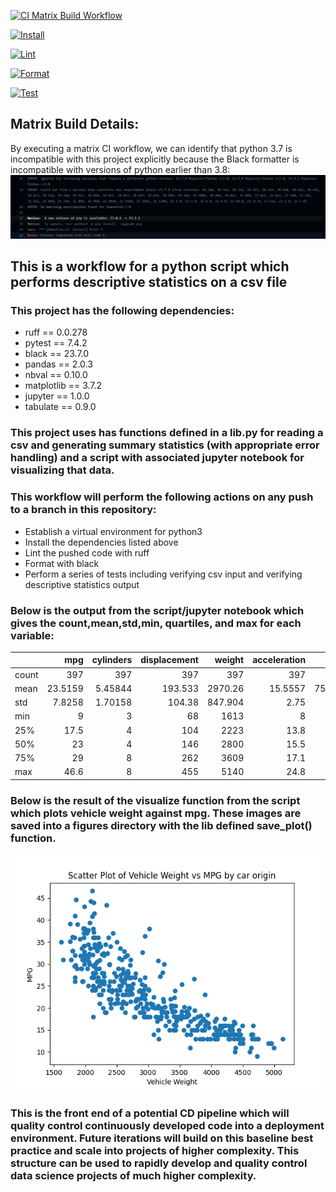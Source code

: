 [![CI Matrix Build Workflow](https://github.com/johncoogan53/Matrix-Build-Template/actions/workflows/CI.yml/badge.svg)](https://github.com/johncoogan53/Matrix-Build-Template/actions/workflows/CI.yml)

[![Install](https://github.com/johncoogan53/PythonDataScience/actions/workflows/install.yml/badge.svg)](https://github.com/johncoogan53/PythonDataScience/actions/workflows/install.yml)

[![Lint](https://github.com/johncoogan53/PythonDataScience/actions/workflows/lint.yml/badge.svg)](https://github.com/johncoogan53/PythonDataScience/actions/workflows/lint.yml)

[![Format](https://github.com/johncoogan53/PythonDataScience/actions/workflows/format.yml/badge.svg)](https://github.com/johncoogan53/PythonDataScience/actions/workflows/format.yml)

[![Test](https://github.com/johncoogan53/PythonDataScience/actions/workflows/test.yml/badge.svg)](https://github.com/johncoogan53/PythonDataScience/actions/workflows/test.yml)

## Matrix Build Details:
By executing a matrix CI workflow, we can identify that python 3.7 is incompatible with this project explicitly because the Black formatter is incompatible with versions of python earlier than 3.8:
![Alt text](image.png)

## This is a workflow for a python script which performs descriptive statistics on a csv file
### This project has the following dependencies:
* ruff == 0.0.278
* pytest == 7.4.2
* black == 23.7.0
* pandas == 2.0.3
* nbval == 0.10.0
* matplotlib == 3.7.2
* jupyter == 1.0.0
* tabulate == 0.9.0

### This project uses has functions defined in a lib.py for reading a csv and generating summary statistics (with appropriate error handling) and a script with associated jupyter notebook for visualizing that data.

### This workflow will perform the following actions on any push to a branch in this repository:
* Establish a virtual environment for python3
* Install the dependencies listed above
* Lint the pushed code with ruff
* Format with black
* Perform a series of tests including verifying csv input and verifying descriptive statistics output


### Below is the output from the script/jupyter notebook which gives the count,mean,std,min, quartiles, and max for each variable:
|       |      mpg |   cylinders |   displacement |   weight |   acceleration |    year |     origin |
|:------|---------:|------------:|---------------:|---------:|---------------:|--------:|-----------:|
| count | 397      |   397       |        397     |  397     |       397      | 397     | 397        |
| mean  |  23.5159 |     5.45844 |        193.533 | 2970.26  |        15.5557 |  75.995 |   1.57431  |
| std   |   7.8258 |     1.70158 |        104.38  |  847.904 |         2.75   |   3.69  |   0.802549 |
| min   |   9      |     3       |         68     | 1613     |         8      |  70     |   1        |
| 25%   |  17.5    |     4       |        104     | 2223     |        13.8    |  73     |   1        |
| 50%   |  23      |     4       |        146     | 2800     |        15.5    |  76     |   1        |
| 75%   |  29      |     8       |        262     | 3609     |        17.1    |  79     |   2        |
| max   |  46.6    |     8       |        455     | 5140     |        24.8    |  82     |   3        |


### Below is the result of the visualize function from the script which plots vehicle weight against mpg. These images are saved into a figures directory with the lib defined save_plot() function. 
![Alt text](pythonproject/figures/scatter_plot_ScatterPlot.png)

### This is the front end of a potential CD pipeline which will quality control continuously developed code into a deployment environment. Future iterations will build on this baseline best practice and scale into projects of higher complexity. This structure can be used to rapidly develop and quality control data science projects of much higher complexity.

